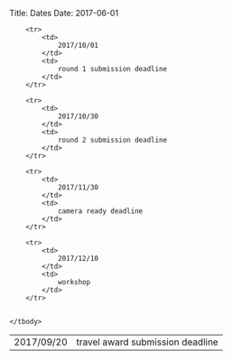 Title: Dates
Date: 2017-06-01


<div class="table-responsive">
  <table class="table table-bordered">
    <tbody>
        <tr>
            <td>
                2017/09/20
            </td>
            <td>
                travel award submission deadline
            </td>
        </tr>

        <tr>
            <td>
                2017/10/01
            </td>
            <td>
                round 1 submission deadline
            </td>
        </tr>

        <tr>
            <td>
                2017/10/30
            </td>
            <td>
                round 2 submission deadline
            </td>
        </tr>

        <tr>
            <td>
                2017/11/30
            </td>
            <td>
                camera ready deadline
            </td>
        </tr>

        <tr>
            <td>
                2017/12/10
            </td>
            <td>
                workshop
            </td>
        </tr>


    </tbody>
  </table>
</div>

